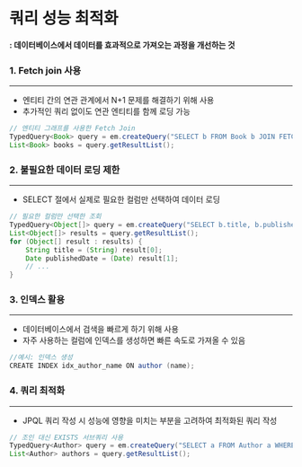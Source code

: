 # 쿼리 성능 최적화

**: 데이터베이스에서 데이터를 효과적으로 가져오는 과정을 개선하는 것**

### 1. Fetch join 사용

---

- 엔티티 간의 연관 관계에서 N+1 문제를 해결하기 위해 사용
- 추가적인 쿼리 없이도 연관 엔티티를 함께 로딩 가능

```java
// 엔티티 그래프를 사용한 Fetch Join
TypedQuery<Book> query = em.createQuery("SELECT b FROM Book b JOIN FETCH b.author", Book.class);
List<Book> books = query.getResultList();
```

### 2. 불필요한 데이터 로딩 제한

---

- SELECT 절에서 실제로 필요한 컬럼만 선택하여 데이터 로딩

```java
// 필요한 컬럼만 선택한 조회
TypedQuery<Object[]> query = em.createQuery("SELECT b.title, b.publishedDate FROM Book b", Object[].class);
List<Object[]> results = query.getResultList();
for (Object[] result : results) {
    String title = (String) result[0];
    Date publishedDate = (Date) result[1];
    // ...
}
```

### 3. 인덱스 활용

---

- 데이터베이스에서 검색을 빠르게 하기 위해 사용
- 자주 사용하는 컬럼에 인덱스를 생성하면 빠른 속도로 가져올 수 있음

```java
//예시: 인덱스 생성
CREATE INDEX idx_author_name ON author (name);
```

### 4. 쿼리 최적화

---

- JPQL 쿼리 작성 시 성능에 영향을 미치는 부분을 고려하여 최적화된 쿼리 작성

```java
// 조인 대신 EXISTS 서브쿼리 사용
TypedQuery<Author> query = em.createQuery("SELECT a FROM Author a WHERE EXISTS (SELECT b FROM Book b WHERE b.author = a)", Author.class);
List<Author> authors = query.getResultList();
```
